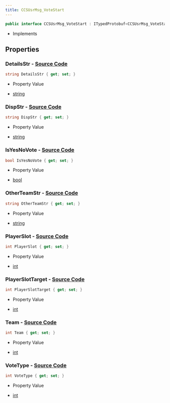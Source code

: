 ```yaml
---
title: CCSUsrMsg_VoteStart
---
```


```csharp
public interface CCSUsrMsg_VoteStart : ITypedProtobuf<CCSUsrMsg_VoteStart>, INativeHandle, INetMessage<CCSUsrMsg_VoteStart>, IDisposable
```

- Implements

## Properties

### **DetailsStr** - [Source Code](https://github.com/swiftly-solution/swiftlys2/blob/main/managed/src/SwiftlyS2.Generated/Protobufs/Interfaces/CCSUsrMsg_VoteStart.cs#L30)

```csharp
string DetailsStr { get; set; }
```

- Property Value

- [string](https://learn.microsoft.com/dotnet/api/system.string)

### **DispStr** - [Source Code](https://github.com/swiftly-solution/swiftlys2/blob/main/managed/src/SwiftlyS2.Generated/Protobufs/Interfaces/CCSUsrMsg_VoteStart.cs#L27)

```csharp
string DispStr { get; set; }
```

- Property Value

- [string](https://learn.microsoft.com/dotnet/api/system.string)

### **IsYesNoVote** - [Source Code](https://github.com/swiftly-solution/swiftlys2/blob/main/managed/src/SwiftlyS2.Generated/Protobufs/Interfaces/CCSUsrMsg_VoteStart.cs#L36)

```csharp
bool IsYesNoVote { get; set; }
```

- Property Value

- [bool](https://learn.microsoft.com/dotnet/api/system.boolean)

### **OtherTeamStr** - [Source Code](https://github.com/swiftly-solution/swiftlys2/blob/main/managed/src/SwiftlyS2.Generated/Protobufs/Interfaces/CCSUsrMsg_VoteStart.cs#L33)

```csharp
string OtherTeamStr { get; set; }
```

- Property Value

- [string](https://learn.microsoft.com/dotnet/api/system.string)

### **PlayerSlot** - [Source Code](https://github.com/swiftly-solution/swiftlys2/blob/main/managed/src/SwiftlyS2.Generated/Protobufs/Interfaces/CCSUsrMsg_VoteStart.cs#L21)

```csharp
int PlayerSlot { get; set; }
```

- Property Value

- [int](https://learn.microsoft.com/dotnet/api/system.int32)

### **PlayerSlotTarget** - [Source Code](https://github.com/swiftly-solution/swiftlys2/blob/main/managed/src/SwiftlyS2.Generated/Protobufs/Interfaces/CCSUsrMsg_VoteStart.cs#L39)

```csharp
int PlayerSlotTarget { get; set; }
```

- Property Value

- [int](https://learn.microsoft.com/dotnet/api/system.int32)

### **Team** - [Source Code](https://github.com/swiftly-solution/swiftlys2/blob/main/managed/src/SwiftlyS2.Generated/Protobufs/Interfaces/CCSUsrMsg_VoteStart.cs#L18)

```csharp
int Team { get; set; }
```

- Property Value

- [int](https://learn.microsoft.com/dotnet/api/system.int32)

### **VoteType** - [Source Code](https://github.com/swiftly-solution/swiftlys2/blob/main/managed/src/SwiftlyS2.Generated/Protobufs/Interfaces/CCSUsrMsg_VoteStart.cs#L24)

```csharp
int VoteType { get; set; }
```

- Property Value

- [int](https://learn.microsoft.com/dotnet/api/system.int32)

